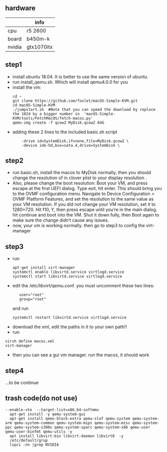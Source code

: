 ## hardware

|      |  info                                              |
| -------- | ----------------------------------------------------- |
| cpu | r5 2600                 |
| board | b450m-k            |
| nvidia | gtx1070itx          |

## 
## step1
* install ubuntu 18.04. It is better to use the same version of ubuntu.
* run install_qemu.sh. Which will install qemu4.0.0 for you
* install the vm:
    ```text
    cd ~
    git clone https://github.com/foxlet/macOS-Simple-KVM.git
    cd macOS-Simple-KVM
    ./jumpstart.sh  #Note that you can speed the download by replace the 1024 by a bigger number in  'macOS-Simple-KVM/tools/FetchMacOS/fetch-macos.py'
    qemu-img create -f qcow2 MyDisk.qcow2 64G
    ```
* adding these 2 lines to the included basic.sh script
     ```text
         -drive id=SystemDisk,if=none,file=MyDisk.qcow2 \
         -device ide-hd,bus=sata.4,drive=SystemDisk \
     ```
## 
## step2
* run basic.sh, install the macos to MyDisk normally, then you should change the resolution of in clover plist to your display resolution .
* Also, please change the boot resolution: 
Boot your VM, and press escape at the first UEFI dialog. Type exit, hit enter. This should bring you to the OVMF configuration menu. Navigate to Device Configuration > OVMF Platform Features, and set the resolution to the same value as your VM resolution. If you did not change your VM resolution, set it to 1280×720. Hit f10, Y, then press escape until you’re in the main dialog. hit continue and boot into the VM. Shut it down fully, then Boot again to make sure the change didn’t cause any issues.
* now, your vm is working normally. then go to step3 to config the virt-manager


## 
## step3
* run
  ```text
  apt-get install virt-manager
  systemctl enable libvirtd.service virtlogd.service
  systemctl start libvirtd.service virtlogd.service
  ```
* edit the /etc/libvirt/qemu.conf. you must uncomment these two lines:
   ```text
      user="root"
      group="root"
   ```
   and run 
   ```text
   systemctl restart libvirtd.service virtlogd.service
   ```
* download the xml, edit the paths in it to your own path!!
* run 
 ```text
 virsh define macos.xml
 virt-manager
 ```
* then you can see a gui vm manager. run the macos, it should work



## 
## step4
...to be continue










## 
## trash code(do not use)
```text
--enable-vte  --target-list=x86_64-softmmu
  apt-get install -y qemu-system-gui
  apt-get install qemu-block-extra qemu-slof qemu-system qemu-system-arm qemu-system-common qemu-system-mips qemu-system-misc qemu-system-ppc qemu-system-s390x qemu-system-sparc qemu-system-x86 qemu-user qemu-user-binfmt qemu-utils -y
  apt install libvirt-bin libvirt-daemon libvirt0  -y
  /etc/default/grup
  lspci -nn |grep NVIDIA
```
